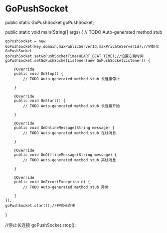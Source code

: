 GoPushSocket
===
public static GoPushSocket goPushSocket;

public static void main(String[] args) {
	// TODO Auto-generated method stub
	
	goPushSocket = new GoPushSocket(key,domain,maxPublicServerId,maxPrivateServerId);//初始化GoPushSocket
	goPushSocket.setGoPushSocketTime(HEART_BEAT_TIME);//设置心跳时间
	goPushSocket.setGoPushSocketListener(new GoPushSocketListener() {
		
		@Override
		public void OnStop() {
			// TODO Auto-generated method stub 长连接停止
			
		}
		
		@Override
		public void OnStart() {
			// TODO Auto-generated method stub 长连接开始
			
		}
		
		@Override
		public void OnOnlineMessage(String message) {
			// TODO Auto-generated method stub 在线消息
			
		}
		
		@Override
		public void OnOfflineMessage(String message) {
			// TODO Auto-generated method stub 离线消息
			
		}
		
		@Override
		public void OnError(Exception e) {
			// TODO Auto-generated method stub 异常
			
		}
	});
	goPushSocket.start();//开始长连接
}




//停止长连接
goPushSocket.stop();